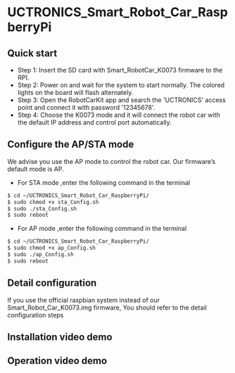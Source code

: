 # UCTRONICS_Smart_Robot_Car_RaspberryPi

## Quick start
- Step 1: Insert the SD card with Smart_RobotCar_K0073 firmware to the RPI.
- Step 2: Power on and wait for the system to start normally. The colored lights on the board will flash alternately.
- Step 3: Open the RobotCarKit app and search the 'UCTRONICS' access point and connect it with password '12345678'.
- Step 4: Choose the K0073 mode and it will connect the robot car with the default IP address and control port automatically.

## Configure the AP/STA mode 
We advise you use the AP mode to control the robot car. Our firmware’s default mode is AP.
- For STA mode ,enter the following command in the terminal
```Bash
$ cd ~/UCTRONICS_Smart_Robot_Car_RaspberryPi/
$ sudo chmod +x sta_Config.sh
$ sudo ./sta_Config.sh
$ sudo reboot
```
- For AP mode ,enter the following command in the terminal
```Bash
$ cd ~/UCTRONICS_Smart_Robot_Car_RaspberryPi/
$ sudo chmod +x ap_Config.sh
$ sudo ./ap_Config.sh
$ sudo reboot
```
## Detail configuration
If you use the official raspbian system instead of our Smart_Robot_Car_K0073.img firmware, You should refer to the detail configuration steps


## Installation video demo 

## Operation video demo



